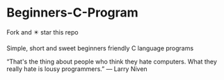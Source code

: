 # Beginners-C-Program
 Fork and ✴️ star this repo
 
 
Simple, short and sweet beginners friendly C language programs

“That's the thing about people who think they hate computers. What they really hate is lousy programmers.” ― Larry Niven
